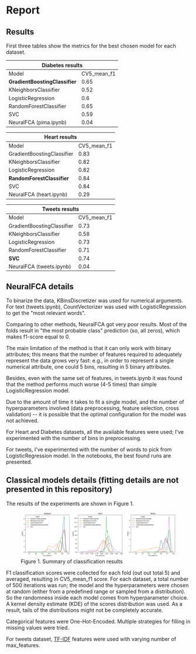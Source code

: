 # Report


## Results

<p>First three tables show the metrics for the best chosen model for
each dataset.</p> 


<table>
<thead>
<tr class="header">
<th colspan="3" style="text-align: center;">Diabetes results</th>
</tr>
</thead>
<tbody>
<tr class="odd">
<td style="text-align: left;">Model</td>
<td style="text-align: left;">CV5_mean_f1</td>
</tr>
<tr class="even">
<td
style="text-align: left;"><strong>GradientBoostingClassifier</strong></td>
<td style="text-align: left;">0.65</td>
</tr>
<tr class="odd">
<td style="text-align: left;">KNeighborsClassifier</td>
<td style="text-align: left;">0.52</td>
</tr>
<tr class="even">
<td style="text-align: left;">LogisticRegression</td>
<td style="text-align: left;">0.6</td>
</tr>
<tr class="odd">
<td style="text-align: left;">RandomForestClassifier</td>
<td style="text-align: left;">0.65</td>
</tr>
<tr class="even">
<td style="text-align: left;">SVC</td>
<td style="text-align: left;">0.59</td>
</tr>
<tr class="even">
<td style="text-align: left;">NeuralFCA (pima.ipynb)</td>
<td style="text-align: left;">0.04</td>
</tr>
</tbody>
</table>
<table>
<thead>
<tr class="header">
<th colspan="3" style="text-align: center;">Heart results</th>
</tr>
</thead>
<tbody>
<tr class="odd">
<td style="text-align: left;">Model</td>
<td style="text-align: left;">CV5_mean_f1</td>
</tr>
<tr class="even">
<td style="text-align: left;">GradientBoostingClassifier</td>
<td style="text-align: left;">0.83</td>
</tr>
<tr class="odd">
<td style="text-align: left;">KNeighborsClassifier</td>
<td style="text-align: left;">0.82</td>
</tr>
<tr class="even">
<td style="text-align: left;">LogisticRegression</td>
<td style="text-align: left;">0.82</td>
</tr>
<tr class="odd">
<td
style="text-align: left;"><strong>RandomForestClassifier</strong></td>
<td style="text-align: left;">0.84</td>
</tr>
<tr class="even">
<td style="text-align: left;">SVC</td>
<td style="text-align: left;">0.84</td>
</tr>
<tr class="even">
<td style="text-align: left;">NeuralFCA (heart.ipynb)</td>
<td style="text-align: left;">0.29</td>
</tr>
</tbody>
</table>
<table>
<thead>
<tr class="header">
<th colspan="3" style="text-align: center;">Tweets results</th>
</tr>
</thead>
<tbody>
<tr class="odd">
<td style="text-align: left;">Model</td>
<td style="text-align: left;">CV5_mean_f1</td>
</tr>
<tr class="even">
<td style="text-align: left;">GradientBoostingClassifier</td>
<td style="text-align: left;">0.73</td>
</tr>
<tr class="odd">
<td style="text-align: left;">KNeighborsClassifier</td>
<td style="text-align: left;">0.58</td>
</tr>
<tr class="even">
<td style="text-align: left;">LogisticRegression</td>
<td style="text-align: left;">0.73</td>
</tr>
<tr class="odd">
<td style="text-align: left;">RandomForestClassifier</td>
<td style="text-align: left;">0.71</td>
</tr>
<tr class="even">
<td style="text-align: left;"><strong>SVC</strong></td>
<td style="text-align: left;">0.74</td>
</tr>
<tr class="even">
<td style="text-align: left;">NeuralFCA (tweets.ipynb)</td>
<td style="text-align: left;">0.04</td>
</tr>
</tbody>
</table>

## NeuralFCA details

To binarize the data, KBinsDiscretizer was used for numerical arguments. For text (tweets.ipynb), CountVectorizer was used with LogisticRegression to get the "most relevant words".

Comparing to other methods, NeuralFCA got very poor results. Most of the folds result in "the most probable class" prediction (so, all zeros), which makes f1-score equal to 0. 

The main limitation of the method is that it can only work with binary attributes; this means that the number of features required to adequately represent the data grows very fast: e.g., in order to represent a single numerical attribute, one could 5 bins, resulting in 5 binary attributes.

Besides, even with the same set of features, in tweets.ipynb it was found that the method performs much worse (4-5 times) than simple LogisticRegression model.

Due to the amount of time it takes to fit a single model, and the number of hyperparameters involved (data preprocessing, feature selection, cross validation) -- it is possible that the optimal configuration for the model was not achieved.

For Heart and Diabetes datasets, all the available features were used; I've experimented with the number of bins in preprocessing.

For tweets, I've experimented with the number of words to pick from LogisticRegression model. In the notebooks, the best found runs are presented.


## Classical models details (fitting details are not presented in this repository)

<p>The results of the experiments are shown in Figure 1.</p>
<figure>
<img src="./data/output.png" id="fig:enter-label"
alt="Summary of classification results" />
<figcaption aria-hidden="true">Figure 1. Summary of classification
results</figcaption>
</figure>
<p><span class="math inline">F1</span> classification scores were
collected for each fold (out out total 5) and averaged, resulting in
<span class="math inline">CV5_mean_f1</span> score. For each
dataset, a total number of 500 iterations was run; the model and the
hyperparameters were chosen at random (either from a predefined range or
sampled from a distribution). So the randomness inside each model comes
from hyperparameter choice. A kernel density estimate (KDE) of the
scores distribution was used. As a result, tails of the distributions
might not be completely accurate.</p>

Categorical features were One-Hot-Encoded. Multiple strategies for
filling in missing values were tried.</p>
<p>For tweets dataset, <a
href="https://scikit-learn.org/stable/modules/generated/sklearn.feature_extraction.text.TfidfVectorizer.html">TF-IDF</a>
features were used with varying number of <span
class="math inline">max_features</span>.</p>